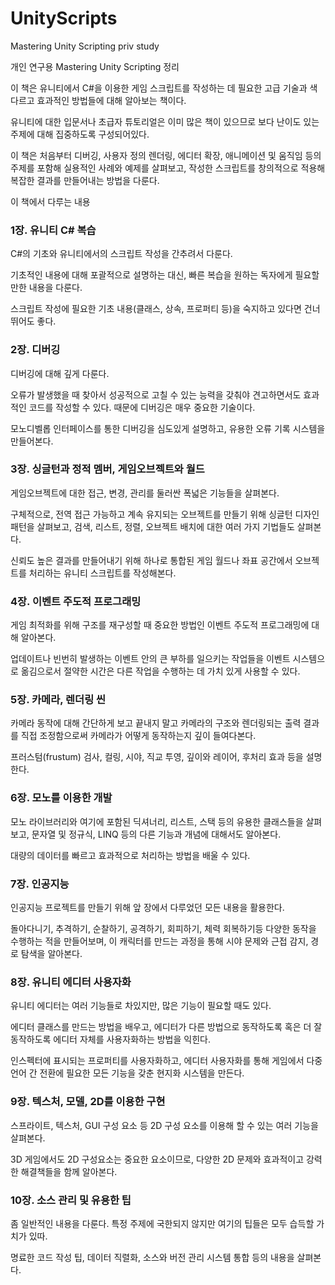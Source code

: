 # UnityScripts
 Mastering Unity Scripting priv study

개인 연구용 Mastering Unity Scripting 정리



이 책은 유니티에서 C#을 이용한 게임 스크립트를 작성하는 데 필요한 고급 기술과 색다르고 효과적인 방법들에 대해 알아보는 책이다.

유니티에 대한 입문서나 초급자 튜토리얼은 이미 많은 책이 있으므로 보다 난이도 있는 주제에 대해 집중하도록 구성되어있다.

이 책은 처음부터 디버깅, 사용자 정의 렌더링, 에디터 확장, 애니메이션 및 움직임 등의 주제를 포함해 실용적인 사례와 예제를 살펴보고, 작성한 스크립트를 창의적으로 적용해 복잡한 결과를 만들어내는 방법을 다룬다.



이 책에서 다루는 내용

### 1장. 유니티 C# 복습

C#의 기초와 유니티에서의 스크립트 작성을 간추려서 다룬다.

기초적인 내용에 대해 포괄적으로 설명하는 대신, 빠른 복습을 원하는 독자에게 필요할 만한 내용을 다룬다.

스크립트 작성에 필요한 기초 내용(클래스, 상속, 프로퍼티 등)을 숙지하고 있다면 건너뛰어도 좋다.



### 2장. 디버깅

디버깅에 대해 깊게 다룬다.

오류가 발생했을 때 찾아서 성공적으로 고칠 수 있는 능력을 갖춰야 견고하면서도 효과적인 코드를 작성할 수 있다.
때문에 디버깅은 매우 중요한 기술이다.

모노디벨롭 인터페이스를 통한 디버깅을 심도있게 설명하고, 유용한 오류 기록 시스템을 만들어본다.



### 3장. 싱글턴과 정적 멤버, 게임오브젝트와 월드

게임오브젝트에 대한 접근, 변경, 관리를 둘러싼 폭넓은 기능들을 살펴본다.

구체적으로, 전역 접근 가능하고 계속 유지되는 오브젝트를 만들기 위해 싱글턴 디자인 패턴을 살펴보고, 검색, 리스트, 정렬, 오브젝트 배치에 대한 여러 가지 기법들도 살펴본다.

신뢰도 높은 결과를 만들어내기 위해 하나로 통합된 게임 월드나 좌표 공간에서 오브젝트를 처리하는 유니티 스크립트를 작성해본다.



### 4장. 이벤트 주도적 프로그래밍

게임 최적화를 위해 구조를 재구성할 때 중요한 방법인 이벤트 주도적 프로그래밍에 대해 알아본다.

업데이트나 빈번히 발생하는 이벤트 안의 큰 부하를 일으키는 작업들을 이벤트 시스템으로 옮김으로서 절약한 시간은 다른 작업을 수행하는 데 가치 있게 사용할 수 있다.



### 5장. 카메라, 렌더링 씬

카메라 동작에 대해 간단하게 보고 끝내지 말고 카메라의 구조와 렌더링되는 출력 결과를 직접 조정함으로써 카메라가 어떻게 동작하는지 깊이 들여다본다.

프러스텀(frustum) 검사, 컬링, 시야, 직교 투영, 깊이와 레이어, 후처리 효과 등을 설명한다.



### 6장. 모노를 이용한 개발

모노 라이브러리와 여기에 포함된 딕셔너리, 리스트, 스택 등의 유용한 클래스들을 살펴보고, 문자열 및 정규식, LINQ 등의 다른 기능과 개념에 대해서도 알아본다.

대량의 데이터를 빠르고 효과적으로 처리하는 방법을 배울 수 있다.



### 7장. 인공지능

인공지능 프로젝트를 만들기 위해 앞 장에서 다루었던 모든 내용을 활용한다.

돌아다니기, 추격하기, 순찰하기, 공격하기, 회피하기, 체력 회복하기등 다양한 동작을 수행하는 적을 만들어보며, 이 캐릭터를 만드는 과정을 통해 시야 문제와 근접 감지, 경로 탐색을 알아본다.



### 8장. 유니티 에디터 사용자화

유니티 에디터는 여러 기능들로 차있지만, 많은 기능이 필요할 때도 있다.

에디터 클래스를 만드는 방법을 배우고, 에디터가 다른 방법으로 동작하도록 혹은 더 잘 동작하도록 에디터 자체를 사용자화하는 방법을 익힌다.

인스펙터에 표시되는 프로퍼티를 사용자화하고, 에디터 사용자화를 통해 게임에서 다중 언어 간 전환에 필요한 모든 기능을 갖춘 현지화 시스템을 만든다.



### 9장. 텍스처, 모델, 2D를 이용한 구현

스프라이트, 텍스처, GUI 구성 요소 등 2D 구성 요소를 이용해 할 수 있는 여러 기능을 살펴본다.

3D 게임에서도 2D 구성요소는 중요한 요소이므로, 다양한 2D 문제와 효과적이고 강력한 해결책들을 함께 알아본다.



### 10장. 소스 관리 및 유용한 팁

좀 일반적인 내용을 다룬다.
특정 주제에 국한되지 않지만 여기의 팁들은 모두 습득할 가치가 있따.

명료한 코드 작성 팁, 데이터 직렬화, 소스와 버전 관리 시스템 통합 등의 내용을 살펴본다.